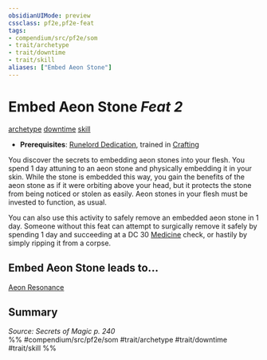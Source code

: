 ```yaml
---
obsidianUIMode: preview
cssclass: pf2e,pf2e-feat
tags:
- compendium/src/pf2e/som
- trait/archetype
- trait/downtime
- trait/skill
aliases: ["Embed Aeon Stone"]
---
```

# Embed Aeon Stone  *Feat 2*  
[archetype](/rules/traits/archetype.md)  [downtime](/rules/traits/downtime.md)  [skill](/rules/traits/skill.md)  

- **Prerequisites**: [Runelord Dedication](/compendium/feats/runelord-dedication-som.md), trained in [Crafting](/compendium/skills.md#Crafting)

You discover the secrets to embedding aeon stones into your flesh. You spend 1 day attuning to an aeon stone and physically embedding it in your skin. While the stone is embedded this way, you gain the benefits of the aeon stone as if it were orbiting above your head, but it protects the stone from being noticed or stolen as easily. Aeon stones in your flesh must be invested to function, as usual.

You can also use this activity to safely remove an embedded aeon stone in 1 day. Someone without this feat can attempt to surgically remove it safely by spending 1 day and succeeding at a DC 30 [Medicine](/compendium/skills.md#Medicine) check, or hastily by simply ripping it from a corpse.

## Embed Aeon Stone leads to...

[Aeon Resonance](/compendium/feats/aeon-resonance-som.md)

## Summary

*Source: Secrets of Magic p. 240*  
%% #compendium/src/pf2e/som #trait/archetype #trait/downtime #trait/skill %%
